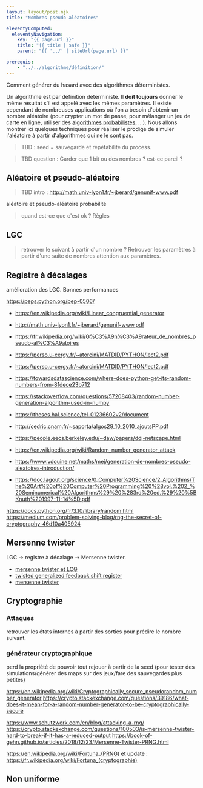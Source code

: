 ```yaml
---
layout: layout/post.njk 
title: "Nombres pseudo-aléatoires"

eleventyComputed:
  eleventyNavigation:
    key: "{{ page.url }}"
    title: "{{ title | safe }}"
    parent: "{{ '../' | siteUrl(page.url) }}"

prerequis:
    - "../../algorithme/définition/"
---
```


<!-- début résumé -->

Comment générer du hasard avec des algorithmes déterministes.

<!-- end résumé -->

Un algorithme est par définition déterministe. Il **doit toujours** donner le même résultat s'il est appelé avec les mêmes paramètres. Il existe cependant de nombreuses applications où l'on a besoin d'obtenir un nombre aléatoire (pour crypter un mot de passe, pour mélanger un jeu de carte en ligne, utiliser des [algorithmes probabilistes](https://fr.wikipedia.org/wiki/Algorithme_probabiliste), ...). Nous allons montrer ici quelques techniques pour réaliser le prodige de simuler l'aléatoire à partir d'algorithmes qui ne le sont pas.

> TBD : seed = sauvegarde et répétabilité du process.

>TBD question : Garder que 1 bit ou des nombres ? est-ce pareil ?

## Aléatoire et pseudo-aléatoire

> TBD intro : <http://math.univ-lyon1.fr/~jberard/genunif-www.pdf>

aléatoire et pseudo-aléatoire
probabilité

> quand est-ce que c'est ok ? Règles

## LGC

> retrouver le suivant à partir d'un nombre ? Retrouver les paramètres à partir d'une suite de nombres
attention aux paramètres.

## Registre à décalages

amélioration des LGC.
Bonnes performances

<https://peps.python.org/pep-0506/>

* <https://en.wikipedia.org/wiki/Linear_congruential_generator>
* <http://math.univ-lyon1.fr/~jberard/genunif-www.pdf>
* <https://fr.wikipedia.org/wiki/G%C3%A9n%C3%A9rateur_de_nombres_pseudo-al%C3%A9atoires>
* <https://perso.u-cergy.fr/~atorcini/MATDID/PYTHON/lect2.pdf>
* <https://perso.u-cergy.fr/~atorcini/MATDID/PYTHON/lect2.pdf>
* <https://towardsdatascience.com/where-does-python-get-its-random-numbers-from-81dece23b712>
* <https://stackoverflow.com/questions/57208403/random-number-generation-algorithm-used-in-numpy>
* <https://theses.hal.science/tel-01236602v2/document>
* <http://cedric.cnam.fr/~saporta/algos29_10_2010_ajoutsPP.pdf>

* <https://people.eecs.berkeley.edu/~daw/papers/ddj-netscape.html>
* <https://en.wikipedia.org/wiki/Random_number_generator_attack>
* <https://www.vdouine.net/maths/mej/generation-de-nombres-pseudo-aleatoires-introduction/>
* <https://doc.lagout.org/science/0_Computer%20Science/2_Algorithms/The%20Art%20of%20Computer%20Programming%20%28vol.%202_%20Seminumerical%20Algorithms%29%20%283rd%20ed.%29%20%5BKnuth%201997-11-14%5D.pdf>

<https://docs.python.org/fr/3.10/library/random.html>
<https://medium.com/problem-solving-blog/rng-the-secret-of-cryptography-46d10a405924>

## Mersenne twister

LGC -> registre à décalage -> Mersenne twister.

- [mersenne twister et LCG](https://cs.stackexchange.com/questions/154287/what-is-the-connection-between-the-mersenne-twister-and-linear-congruential-gene)
- [twisted generalized feedback shift register](https://cs.au.dk/~ivan/PRGPract)
- [mersenne twister](https://fr.wikipedia.org/wiki/Mersenne_Twister)

## Cryptographie

### Attaques

retrouver les états internes à partir des sorties pour prédire le nombre suivant.

### générateur cryptographique

perd la propriété de pouvoir tout rejouer à partir de la seed (pour tester des simulations/générer des maps sur des jeux/fare des sauvegardes plus petites)

<https://en.wikipedia.org/wiki/Cryptographically_secure_pseudorandom_number_generator>
<https://crypto.stackexchange.com/questions/39186/what-does-it-mean-for-a-random-number-generator-to-be-cryptographically-secure>

<https://www.schutzwerk.com/en/blog/attacking-a-rng/>
<https://crypto.stackexchange.com/questions/100503/is-mersenne-twister-hard-to-break-if-it-has-a-reduced-output>
<https://book-of-gehn.github.io/articles/2018/12/23/Mersenne-Twister-PRNG.html>

<https://en.wikipedia.org/wiki/Fortuna_(PRNG)> et update : <https://fr.wikipedia.org/wiki/Fortuna_(cryptographie)>

## Non uniforme
